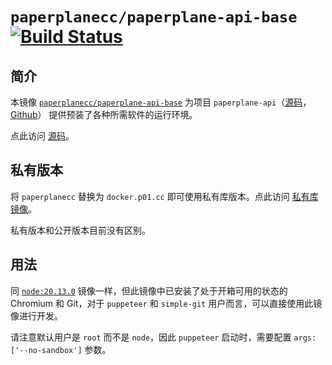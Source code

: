 # `paperplanecc/paperplane-api-base` [![Build Status](https://drone.paperplane.cc/api/badges/paperplane-docker/paperplane-api-base/status.svg)](https://drone.paperplane.cc/paperplane-docker/paperplane-api-base)

## 简介

本镜像 [`paperplanecc/paperplane-api-base`](https://hub.docker.com/r/paperplanecc/paperplane-api-base) 为项目 `paperplane-api`（[源码](https://git.paperplane.cc/jia-niang/paperplane-api)，[Github](https://github.com/jia-niang/paperplane-api)） 提供预装了各种所需软件的运行环境。

点此访问 [源码](https://git.paperplane.cc/paperplane-docker/paperplane-api-base)。

## 私有版本

将 `paperplanecc` 替换为 `docker.p01.cc` 即可使用私有库版本。点此访问 [私有库镜像](https://docker.p01.cc/#!/taglist/paperplane-api-base)。

私有版本和公开版本目前没有区别。

## 用法

同 [`node:20.13.0`](https://hub.docker.com/_/node) 镜像一样，但此镜像中已安装了处于开箱可用的状态的 Chromium 和 Git，对于 `puppeteer` 和 `simple-git` 用户而言，可以直接使用此镜像进行开发。

请注意默认用户是 `root` 而不是 `node`，因此 `puppeteer` 启动时，需要配置 `args: ['--no-sandbox']` 参数。